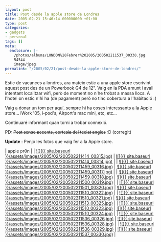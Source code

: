 ```yaml
---
layout: post
title: Post desde la apple store de Londres
date: 2005-02-21 15:46:14.000000000 +01:00
type: post
categories:
- gadgets
- personal
tags: []
meta:
  enclosure: |-
    /photos/albums/LONDON%20Febrer%202005/200502211537_00330.jpg
    54544
    image/jpeg
permalink: "/2005/02/21/post-desde-la-apple-store-de-londres/"
---
```

Estic de vacances a londres, ara mateix estic a una apple store escrivint aquest post des de un Powerbook G4 de 12". Vaig en la PDA amunt i avall intentant localitzar wifi, però de moment no n'he trobat a massa llocs. A l'hotel on estic n'hi ha (de pagament) però no tinc cobertura a l'habitació :(

Vaig a donar un tom per aquí, sempre hi ha coses interessants a la Apple store... iWork '05, i-pod's, Airport's mac mini, etc, etc...

Continuaré informant quan torni a trobar connexió.

PD: ~~Post sense accents, cortesia del teclat angles~~ :D (corregit)

**Update** : Penjo les fotos que vaig fer a la Apple store.

| apple pr0n |
| [![]({{ site.baseurl }}/assets/images/2005/02/200502211414_00315.jpg)](/photos/albums/LONDON%20Febrer%202005/200502211414_00315.jpg) | [![]({{ site.baseurl }}/assets/images/2005/02/200502211414_00314.jpg)](/photos/albums/LONDON%20Febrer%202005/200502211414_00314.jpg) |
| [![]({{ site.baseurl }}/assets/images/2005/02/200502211459_00316.jpg)](/photos/albums/LONDON%20Febrer%202005/200502211459_00316.jpg) | [![]({{ site.baseurl }}/assets/images/2005/02/200502211459_00317.jpg)](/photos/albums/LONDON%20Febrer%202005/200502211459_00317.jpg) |
| [![]({{ site.baseurl }}/assets/images/2005/02/200502211459_00318.jpg)](/photos/albums/LONDON%20Febrer%202005/200502211459_00318.jpg) | [![]({{ site.baseurl }}/assets/images/2005/02/200502211500_00319.jpg)](/photos/albums/LONDON%20Febrer%202005/200502211500_00319.jpg) |
| [![]({{ site.baseurl }}/assets/images/2005/02/200502211501_00320.jpg)](/photos/albums/LONDON%20Febrer%202005/200502211501_00320.jpg) | [![]({{ site.baseurl }}/assets/images/2005/02/200502211510_00322.jpg)](/photos/albums/LONDON%20Febrer%202005/200502211510_00322.jpg) |
| [![]({{ site.baseurl }}/assets/images/2005/02/200502211510_00321.jpg)](/photos/albums/LONDON%20Febrer%202005/200502211510_00321.jpg) | [![]({{ site.baseurl }}/assets/images/2005/02/200502211513_00325.jpg)](/photos/albums/LONDON%20Febrer%202005/200502211513_00325.jpg) |
| [![]({{ site.baseurl }}/assets/images/2005/02/200502211510_00323.jpg)](/photos/albums/LONDON%20Febrer%202005/200502211510_00323.jpg) | [![]({{ site.baseurl }}/assets/images/2005/02/200502211510_00324.jpg)](/photos/albums/LONDON%20Febrer%202005/200502211510_00324.jpg) |
| [![]({{ site.baseurl }}/assets/images/2005/02/200502211536_00326.jpg)](/photos/albums/LONDON%20Febrer%202005/200502211536_00326.jpg) | [![]({{ site.baseurl }}/assets/images/2005/02/200502211536_00328.jpg)](/photos/albums/LONDON%20Febrer%202005/200502211536_00328.jpg) |
| [![]({{ site.baseurl }}/assets/images/2005/02/200502211536_00329.jpg)](/photos/albums/LONDON%20Febrer%202005/200502211536_00329.jpg) | [![]({{ site.baseurl }}/assets/images/2005/02/200502211537_00330.jpg)](/photos/albums/LONDON%20Febrer%202005/200502211537_00330.jpg) |

